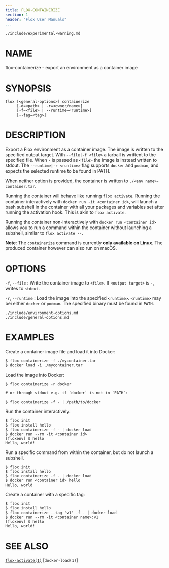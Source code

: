 ```yaml
---
title: FLOX-CONTAINERIZE
section: 1
header: "Flox User Manuals"
...
```


```{.include}
./include/experimental-warning.md
```

# NAME

flox-containerize - export an environment as a container image

# SYNOPSIS

```
flox [<general-options>] containerize
     [-d=<path> | -r=<owner/name>]
     [-f=<file> | --runtime=<runtime>]
     [--tag=<tag>]
```

# DESCRIPTION

Export a Flox environment as a container image.
The image is written to the specified output target.
With `--file|-f <file>` a tarball is writtent to the specified file.
When `-` is passed as `<file>` the image is instead written to stdout.
The `--runtime|-r <runtime>` flag supports `docker` and `podman`,
and expects the selected runtime to be found in PATH.

When neither option is provided,
the container is written to `./<env name>-container.tar`.

Running the container will behave like running `flox activate`.
Running the container interactively with `docker run -it <container id>`,
will launch a bash subshell in the container
with all your packages and variables set after running the activation hook.
This is akin to `flox activate`.

Running the container non-interactively with `docker run <container id>`
allows you to run a command within the container without launching a subshell,
similar to `flox activate --`.

**Note**:
The `containerize` command is currently **only available on Linux**.
The produced container however can also run on macOS.

# OPTIONS

`-f`, `--file`
:   Write the container image to `<file>`.
    If `<output target>` is `-`, writes to `stdout`.

`-r`, `--runtime`
:   Load the image into the specified `<runtime>`.
    `<runtime>` may bei either `docker` or `podman`.
    The specified binary must be found in `PATH`.

```{.include}
./include/environment-options.md
./include/general-options.md
```

# EXAMPLES

Create a container image file and load it into Docker:

```
$ flox containerize -f ./mycontainer.tar
$ docker load -i ./mycontainer.tar
```

Load the image into Docker:

```
$ flox containerize -r docker

# or through stdout e.g. if `docker` is not in `PATH`:

$ flox containerize -f - | /path/to/docker
```

Run the container interactively:

```
$ flox init
$ flox install hello
$ flox containerize -f - | docker load
$ docker run --rm -it <container id>
[floxenv] $ hello
Hello, world!
```

Run a specific command from within the container,
but do not launch a subshell.

```
$ flox init
$ flox install hello
$ flox containerize -f - | docker load
$ docker run <container id> hello
Hello, world
```

Create a container with a specific tag:

```
$ flox init
$ flox install hello
$ flox containerize --tag 'v1' -f - | docker load
$ docker run --rm -it <container name>:v1
[floxenv] $ hello
Hello, world!
```

# SEE ALSO

[`flox-activate(1)`](./flox-activate.md)
[`docker-load(1)`]
